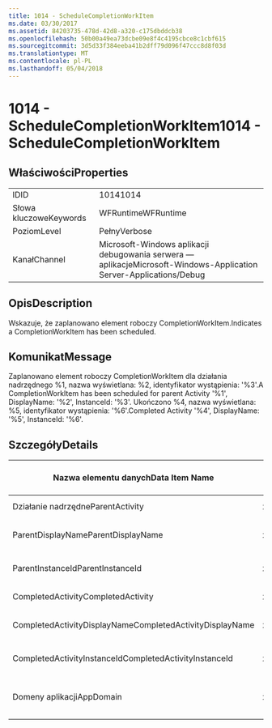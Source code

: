 ```yaml
---
title: 1014 - ScheduleCompletionWorkItem
ms.date: 03/30/2017
ms.assetid: 84203735-478d-42d8-a320-c175dbddcb38
ms.openlocfilehash: 50b00a49ea73dcbe09e8f4c4195cbce8c1cbf615
ms.sourcegitcommit: 3d5d33f384eeba41b2dff79d096f47ccc8d8f03d
ms.translationtype: MT
ms.contentlocale: pl-PL
ms.lasthandoff: 05/04/2018
---
```

# <a name="1014---schedulecompletionworkitem"></a><span data-ttu-id="3fc0a-102">1014 - ScheduleCompletionWorkItem</span><span class="sxs-lookup"><span data-stu-id="3fc0a-102">1014 - ScheduleCompletionWorkItem</span></span>
## <a name="properties"></a><span data-ttu-id="3fc0a-103">Właściwości</span><span class="sxs-lookup"><span data-stu-id="3fc0a-103">Properties</span></span>  
  
|||  
|-|-|  
|<span data-ttu-id="3fc0a-104">ID</span><span class="sxs-lookup"><span data-stu-id="3fc0a-104">ID</span></span>|<span data-ttu-id="3fc0a-105">1014</span><span class="sxs-lookup"><span data-stu-id="3fc0a-105">1014</span></span>|  
|<span data-ttu-id="3fc0a-106">Słowa kluczowe</span><span class="sxs-lookup"><span data-stu-id="3fc0a-106">Keywords</span></span>|<span data-ttu-id="3fc0a-107">WFRuntime</span><span class="sxs-lookup"><span data-stu-id="3fc0a-107">WFRuntime</span></span>|  
|<span data-ttu-id="3fc0a-108">Poziom</span><span class="sxs-lookup"><span data-stu-id="3fc0a-108">Level</span></span>|<span data-ttu-id="3fc0a-109">Pełny</span><span class="sxs-lookup"><span data-stu-id="3fc0a-109">Verbose</span></span>|  
|<span data-ttu-id="3fc0a-110">Kanał</span><span class="sxs-lookup"><span data-stu-id="3fc0a-110">Channel</span></span>|<span data-ttu-id="3fc0a-111">Microsoft-Windows aplikacji debugowania serwera — aplikacje</span><span class="sxs-lookup"><span data-stu-id="3fc0a-111">Microsoft-Windows-Application Server-Applications/Debug</span></span>|  
  
## <a name="description"></a><span data-ttu-id="3fc0a-112">Opis</span><span class="sxs-lookup"><span data-stu-id="3fc0a-112">Description</span></span>  
 <span data-ttu-id="3fc0a-113">Wskazuje, że zaplanowano element roboczy CompletionWorkItem.</span><span class="sxs-lookup"><span data-stu-id="3fc0a-113">Indicates a CompletionWorkItem has been scheduled.</span></span>  
  
## <a name="message"></a><span data-ttu-id="3fc0a-114">Komunikat</span><span class="sxs-lookup"><span data-stu-id="3fc0a-114">Message</span></span>  
 <span data-ttu-id="3fc0a-115">Zaplanowano element roboczy CompletionWorkItem dla działania nadrzędnego %1, nazwa wyświetlana: %2, identyfikator wystąpienia: '%3'.</span><span class="sxs-lookup"><span data-stu-id="3fc0a-115">A CompletionWorkItem has been scheduled for parent Activity '%1', DisplayName: '%2', InstanceId: '%3'.</span></span>  <span data-ttu-id="3fc0a-116">Ukończono %4, nazwa wyświetlana: %5, identyfikator wystąpienia: '%6'.</span><span class="sxs-lookup"><span data-stu-id="3fc0a-116">Completed Activity '%4', DisplayName: '%5', InstanceId: '%6'.</span></span>  
  
## <a name="details"></a><span data-ttu-id="3fc0a-117">Szczegóły</span><span class="sxs-lookup"><span data-stu-id="3fc0a-117">Details</span></span>  
  
|<span data-ttu-id="3fc0a-118">Nazwa elementu danych</span><span class="sxs-lookup"><span data-stu-id="3fc0a-118">Data Item Name</span></span>|<span data-ttu-id="3fc0a-119">Typ elementu danych</span><span class="sxs-lookup"><span data-stu-id="3fc0a-119">Data Item Type</span></span>|<span data-ttu-id="3fc0a-120">Opis</span><span class="sxs-lookup"><span data-stu-id="3fc0a-120">Description</span></span>|  
|--------------------|--------------------|-----------------|  
|<span data-ttu-id="3fc0a-121">Działanie nadrzędne</span><span class="sxs-lookup"><span data-stu-id="3fc0a-121">ParentActivity</span></span>|<span data-ttu-id="3fc0a-122">xs:String</span><span class="sxs-lookup"><span data-stu-id="3fc0a-122">xs:string</span></span>|<span data-ttu-id="3fc0a-123">Nazwa typu działania nadrzędnego.</span><span class="sxs-lookup"><span data-stu-id="3fc0a-123">The type name of the parent activity.</span></span>|  
|<span data-ttu-id="3fc0a-124">ParentDisplayName</span><span class="sxs-lookup"><span data-stu-id="3fc0a-124">ParentDisplayName</span></span>|<span data-ttu-id="3fc0a-125">xs:String</span><span class="sxs-lookup"><span data-stu-id="3fc0a-125">xs:string</span></span>|<span data-ttu-id="3fc0a-126">Nazwa wyświetlana działania nadrzędnego.</span><span class="sxs-lookup"><span data-stu-id="3fc0a-126">The display name of the parent activity.</span></span>|  
|<span data-ttu-id="3fc0a-127">ParentInstanceId</span><span class="sxs-lookup"><span data-stu-id="3fc0a-127">ParentInstanceId</span></span>|<span data-ttu-id="3fc0a-128">xs:String</span><span class="sxs-lookup"><span data-stu-id="3fc0a-128">xs:string</span></span>|<span data-ttu-id="3fc0a-129">Identyfikator wystąpienia działania nadrzędnego.</span><span class="sxs-lookup"><span data-stu-id="3fc0a-129">The instance id of the parent activity.</span></span>|  
|<span data-ttu-id="3fc0a-130">CompletedActivity</span><span class="sxs-lookup"><span data-stu-id="3fc0a-130">CompletedActivity</span></span>|<span data-ttu-id="3fc0a-131">xs:String</span><span class="sxs-lookup"><span data-stu-id="3fc0a-131">xs:string</span></span>|<span data-ttu-id="3fc0a-132">Nazwa typu działania ukończone.</span><span class="sxs-lookup"><span data-stu-id="3fc0a-132">The type name of the completed activity.</span></span>|  
|<span data-ttu-id="3fc0a-133">CompletedActivityDisplayName</span><span class="sxs-lookup"><span data-stu-id="3fc0a-133">CompletedActivityDisplayName</span></span>|<span data-ttu-id="3fc0a-134">xs:String</span><span class="sxs-lookup"><span data-stu-id="3fc0a-134">xs:string</span></span>|<span data-ttu-id="3fc0a-135">Nazwa wyświetlana ukończonego działania.</span><span class="sxs-lookup"><span data-stu-id="3fc0a-135">The display name of the completed activity.</span></span>|  
|<span data-ttu-id="3fc0a-136">CompletedActivityInstanceId</span><span class="sxs-lookup"><span data-stu-id="3fc0a-136">CompletedActivityInstanceId</span></span>|<span data-ttu-id="3fc0a-137">xs:String</span><span class="sxs-lookup"><span data-stu-id="3fc0a-137">xs:string</span></span>|<span data-ttu-id="3fc0a-138">Identyfikator wystąpienia działania ukończone.</span><span class="sxs-lookup"><span data-stu-id="3fc0a-138">The instance id of the completed activity.</span></span>|  
|<span data-ttu-id="3fc0a-139">Domeny aplikacji</span><span class="sxs-lookup"><span data-stu-id="3fc0a-139">AppDomain</span></span>|<span data-ttu-id="3fc0a-140">xs:String</span><span class="sxs-lookup"><span data-stu-id="3fc0a-140">xs:string</span></span>|<span data-ttu-id="3fc0a-141">Długość ciągu zwróconego przez AppDomain.CurrentDomain.FriendlyName.</span><span class="sxs-lookup"><span data-stu-id="3fc0a-141">The string returned by AppDomain.CurrentDomain.FriendlyName.</span></span>|
